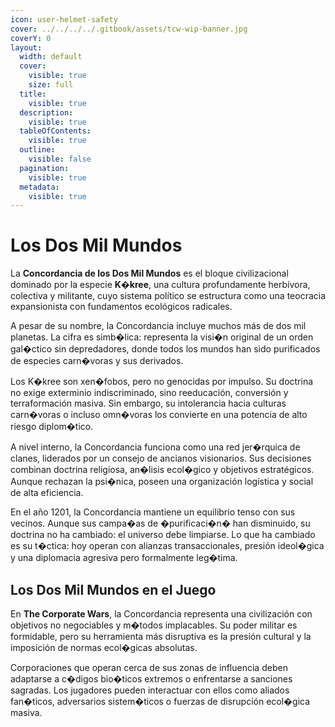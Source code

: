 ```yaml
---
icon: user-helmet-safety
cover: ../../../../.gitbook/assets/tcw-wip-banner.jpg
coverY: 0
layout:
  width: default
  cover:
    visible: true
    size: full
  title:
    visible: true
  description:
    visible: true
  tableOfContents:
    visible: true
  outline:
    visible: false
  pagination:
    visible: true
  metadata:
    visible: true
---
```


# Los Dos Mil Mundos

La **Concordancia de los Dos Mil Mundos** es el bloque civilizacional dominado por la especie **K�kree**, una cultura profundamente herbívora, colectiva y militante, cuyo sistema político se estructura como una teocracia expansionista con fundamentos ecológicos radicales.

A pesar de su nombre, la Concordancia incluye muchos más de dos mil planetas. La cifra es simb�lica: representa la visi�n original de un orden gal�ctico sin depredadores, donde todos los mundos han sido purificados de especies carn�voras y sus derivados.

Los K�kree son xen�fobos, pero no genocidas por impulso. Su doctrina no exige exterminio indiscriminado, sino reeducación, conversión y terraformación masiva. Sin embargo, su intolerancia hacia culturas carn�voras o incluso omn�voras los convierte en una potencia de alto riesgo diplom�tico.

A nivel interno, la Concordancia funciona como una red jer�rquica de clanes, liderados por un consejo de ancianos visionarios. Sus decisiones combinan doctrina religiosa, an�lisis ecol�gico y objetivos estratégicos. Aunque rechazan la psi�nica, poseen una organización logística y social de alta eficiencia.

En el año 1201, la Concordancia mantiene un equilibrio tenso con sus vecinos. Aunque sus campa�as de �purificaci�n� han disminuido, su doctrina no ha cambiado: el universo debe limpiarse. Lo que ha cambiado es su t�ctica: hoy operan con alianzas transaccionales, presión ideol�gica y una diplomacia agresiva pero formalmente leg�tima.

## Los Dos Mil Mundos en el Juego

En **The Corporate Wars**, la Concordancia representa una civilización con objetivos no negociables y m�todos implacables. Su poder militar es formidable, pero su herramienta más disruptiva es la presión cultural y la imposición de normas ecol�gicas absolutas.

Corporaciones que operan cerca de sus zonas de influencia deben adaptarse a c�digos bio�ticos extremos o enfrentarse a sanciones sagradas. Los jugadores pueden interactuar con ellos como aliados fan�ticos, adversarios sistem�ticos o fuerzas de disrupción ecol�gica masiva.
